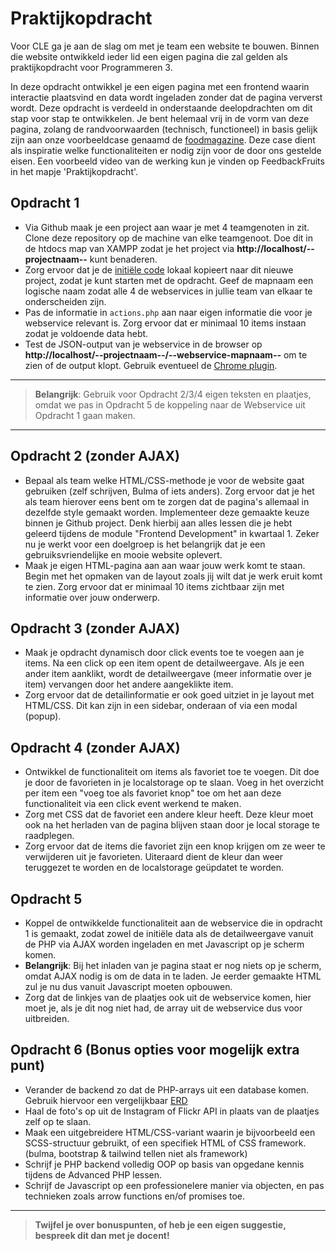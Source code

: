 # Praktijkopdracht

Voor CLE ga je aan de slag om met je team een website te bouwen. Binnen die website ontwikkeld ieder lid een eigen pagina
die zal gelden als praktijkopdracht voor Programmeren 3.

In deze opdracht ontwikkel je een eigen pagina met een frontend waarin interactie plaatsvind en data wordt ingeladen
zonder dat de pagina ververst wordt. Deze opdracht is verdeeld in onderstaande deelopdrachten om dit stap voor stap te
ontwikkelen. Je bent helemaal vrij in de vorm van deze pagina, zolang de randvoorwaarden (technisch, functioneel) in basis
gelijk zijn aan onze voorbeeldcase genaamd de [foodmagazine](foodmagazine-exampe). Deze case dient als inspiratie welke
functionaliteiten er nodig zijn voor de door ons gestelde eisen. Een voorbeeld video van de werking kun je vinden op
FeedbackFruits in het mapje 'Praktijkopdracht'.

## Opdracht 1

- Via Github maak je een project aan waar je met 4 teamgenoten in zit. Clone deze repository op de machine van elke 
  teamgenoot. Doe dit in de htdocs map van XAMPP zodat je het project via **http://localhost/--projectnaam--** kunt benaderen.
- Zorg ervoor dat je de [initiële code](webservice-start) lokaal kopieert naar dit nieuwe project, zodat je
  kunt starten met de opdracht. Geef de mapnaam een logische naam zodat alle 4 de webservices in jullie team van elkaar
  te onderscheiden zijn.
- Pas de informatie in `actions.php` aan naar eigen informatie die voor je webservice relevant is. Zorg ervoor dat er
  minimaal 10 items instaan zodat je voldoende data hebt.
- Test de JSON-output van je webservice in de browser op **http://localhost/--projectnaam--/--webservice-mapnaam--** om te zien of
  de output klopt. Gebruik eventueel de [Chrome plugin](https://chrome.google.com/webstore/detail/jsonview/chklaanhfefbnpoihckbnefhakgolnmc?hl=en).
___
>**Belangrijk**: Gebruik voor Opdracht 2/3/4 eigen teksten en plaatjes, omdat we pas in Opdracht 5 de koppeling naar de 
Webservice uit Opdracht 1 gaan maken.
___
## Opdracht 2 (zonder AJAX)

- Bepaal als team welke HTML/CSS-methode je voor de website gaat gebruiken (zelf schrijven, Bulma of iets anders). Zorg ervoor 
  dat je het als team hierover eens bent om te zorgen dat de pagina's allemaal in dezelfde style gemaakt worden. Implementeer
  deze gemaakte keuze binnen je Github project. Denk hierbij aan alles lessen die je hebt geleerd tijdens de module "Frontend
  Development" in kwartaal 1. Zeker nu je werkt voor een doelgroep is het belangrijk dat je een gebruiksvriendelijke en mooie
  website oplevert.
- Maak je eigen HTML-pagina aan aan waar jouw werk komt te staan. Begin met het opmaken van de layout zoals jij wilt dat je 
  werk eruit komt te zien. Zorg ervoor dat er minimaal 10 items zichtbaar zijn met informatie over jouw onderwerp.

## Opdracht 3 (zonder AJAX)

- Maak je opdracht dynamisch door click events toe te voegen aan je items. Na een click op een item opent de detailweergave.
  Als je een ander item aanklikt, wordt de detailweergave (meer informatie over je item) vervangen door het andere aangeklikte item.
- Zorg ervoor dat de detailinformatie er ook goed uitziet in je layout met HTML/CSS. Dit kan zijn in een sidebar, onderaan of via
  een modal (popup).

## Opdracht 4 (zonder AJAX)

- Ontwikkel de functionaliteit om items als favoriet toe te voegen. Dit doe je door de favorieten in je localstorage
  op te slaan. Voeg in het overzicht per item een "voeg toe als favoriet knop" toe om het aan deze functionaliteit
  via een click event werkend te maken.
- Zorg met CSS dat de favoriet een andere kleur heeft. Deze kleur moet ook na het herladen van de pagina blijven staan
  door je local storage te raadplegen.
- Zorg ervoor dat de items die favoriet zijn een knop krijgen om ze weer te verwijderen uit je favorieten. Uiteraard
  dient de kleur dan weer teruggezet te worden en de localstorage geüpdatet te worden.

## Opdracht 5

- Koppel de ontwikkelde functionaliteit aan de webservice die in opdracht 1 is gemaakt, zodat zowel de initiële data als
  de detailweergave vanuit de PHP via AJAX worden ingeladen en met Javascript op je scherm komen.
- **Belangrijk**: Bij het inladen van je pagina staat er nog niets op je scherm, omdat AJAX nodig is om de data in
  te laden. Je eerder gemaakte HTML zul je nu dus vanuit Javascript moeten opbouwen.
- Zorg dat de linkjes van de plaatjes ook uit de webservice komen, hier moet je, als je dit nog niet had, de array uit de webservice dus 
  voor uitbreiden.

## Opdracht 6 (Bonus opties voor mogelijk extra punt)

- Verander de backend zo dat de PHP-arrays uit een database komen. Gebruik hiervoor een vergelijkbaar [ERD](foodmagazine-exampe/optioneel_erd.png)
- Haal de foto's op uit de Instagram of Flickr API in plaats van de plaatjes zelf op te slaan.
- Maak een uitgebreidere HTML/CSS-variant waarin je bijvoorbeeld een SCSS-structuur gebruikt, of een specifiek HTML of CSS
  framework. (bulma, bootstrap & tailwind tellen niet als framework)
- Schrijf je PHP backend volledig OOP op basis van opgedane kennis tijdens de Advanced PHP lessen.
- Schrijf de Javascript op een professionelere manier via objecten, en pas technieken zoals arrow functions en/of
  promises toe.
---
>**Twijfel je over bonuspunten, of heb je een eigen suggestie, bespreek dit dan met je docent!**

